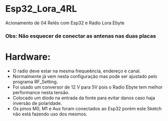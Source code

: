 # Esp32_Lora_4RL
Acionamento de 04 Relés com Esp32 e Rádio Lora Ebyte
### Obs: Não esquecer de conectar as antenas nas duas placas
# Hardware:
- O radio deve estar na mesma frequeência, endereço e canal.
- Normalmente já vem nesta configuração mas pode ser ajustado pelo programa RF_Setting.
- Foi usado um conversor de 12 V para 5V pois o Radio Ebyte tem melhor performance nesta tensão.
- Colocado um diodo na entrada da fonte para evitar danos caso haja inversão de polaridade.
- Os pinos M0, M1 e Aux foram conectados ao Esp32 porém este Sketch não está fazendo uso dos mesmos.
